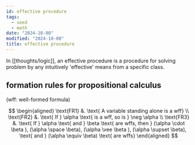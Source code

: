 ```yaml
---
id: effective procedure
tags:
  - seed
  - math
date: "2024-10-08"
modified: "2024-10-08"
title: effective procedure
---
```


In [[thoughts/logic]], an effective procedure is a procedure for solving problem by any intuitively 'effective' means from a specific class.

## formation rules for propositional calculus

(wff: well-formed formula)

$$
\begin{aligned}
\text{FR1} &. \text{ A variable standing alone is a wff} \\
\text{FR2} &. \text{ If } \alpha  \text{ is a wff, so is } \neg \alpha \\
\text{FR3} &. \text{ If } \alpha  \text{ and } \beta \text{ are wffs, then } (\alpha \cdot \beta ), (\alpha \space \beta), (\alpha \vee \beta ), (\alpha \supset \beta), \text{ and } (\alpha \equiv \beta) \text{ are wffs}
\end{aligned}
$$
